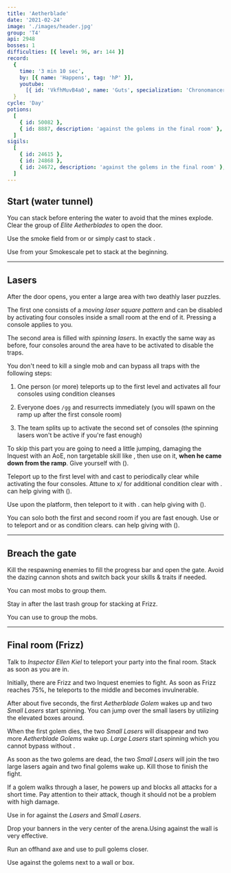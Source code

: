 ```yaml
---
title: 'Aetherblade'
date: '2021-02-24'
image: './images/header.jpg'
group: 'T4'
api: 2948
bosses: 1
difficulties: [{ level: 96, ar: 144 }]
record:
  {
    time: '3 min 10 sec',
    by: [{ name: 'Happens', tag: 'hP' }],
    youtube:
      [{ id: 'VkfhMuvB4a0', name: 'Guts', specialization: 'Chronomancer' }],
  }
cycle: 'Day'
potions:
  [
    { id: 50082 },
    { id: 8887, description: 'against the golems in the final room' },
  ]
sigils:
  [
    { id: 24615 },
    { id: 24868 },
    { id: 24672, description: 'against the golems in the final room' },
  ]
---
```


## Start (water tunnel) <Item id="50082" disableText/>

<Grid>
<GridItem sm="8">

You can stack <Effect name="Stealth"/> before entering the water to avoid that the mines explode. Clear the group of _Elite Aetherblades_ to open the door.

<Tabs>
<Tab specialization="thief">

Use the smoke field from <Skill id="13113"/> or <Skill name="Smoke Screen" profession="thief"/> or simply cast <Skill id="13117"/> to stack <Effect name="Stealth"/>.
</Tab>

<Tab specialization="ranger">

Use <Skill id="31568"/> from your Smokescale pet to stack <Effect name="Stealth"/> at the beginning.
</Tab>
</Tabs>
</GridItem>

<GridItem sm="4">

<MDImage src="fractals/aetherblade/images/start.jpg" caption="Mines in the water tunnel"/>

</GridItem>
</Grid>

---

## Lasers <Item id="50082" disableText/>

<Grid>
<GridItem sm="8">

After the door opens, you enter a large area with two deathly laser puzzles.

The first one consists of a _moving laser square pattern_ and can be disabled by activating four consoles inside a small room at the end of it. Pressing a console applies <Condition name="Immobile"/> to you.

The second area is filled with _spinning lasers_. In exactly the same way as before, four consoles around the area have to be activated to disable the traps.

You don't need to kill a single mob and can bypass all traps with the following steps:

1.  One person (or more) teleports up to the first level and activates all four consoles using condition cleanses

2.  Everyone does `/gg` and resurrects immediately (you will spawn on the ramp up after the first console room)

3.  The team splits up to activate the second set of consoles (the spinning lasers won't be active if you're fast enough)

<Tabs>
<Tab specialization="Revenant">

<ProfessionVideo title="First puzzle skip" profession="Revenant" src="rePLyrDp3Pc"/>

To skip this part you are going to need a little jumping, damaging the Inquest with an AoE, non targetable skill like <Skill name="Shackling Wave"/>, then use <Skill name="Phase Traversal"/> on it, **when he came down from the ramp**. Give yourself <Boon name="Resistance"/> with <Skill name="Pain Absorption"/> (<Skill name="Legendary Demon Stance" disableText/>).
</Tab>

<Tab specialization="elementalist">

<ProfessionVideo title="First puzzle skip" profession="Elementalist" src="OjUvCp2h_04" timestamp="45"/>

Teleport up to the first level with <Skill id="5536"/> and cast <Skill id="5507"/> to periodically clear <Condition name="Immobile"/> while activating the four consoles. Attune to x/<Skill id="5493" disableText/> for additional condition clear with <Skill id="5551"/>. <Specialization name="Revenant"/> can help giving <Boon name="Resistance"/> with <Skill name="Pain Absorption"/> (<Skill name="Legendary Demon Stance" disableText/>).

</Tab>

<Tab specialization="Guardian">

<ProfessionVideo title="First puzzle skip" profession="Guardian" src="MmJTsOhdQeo" timestamp="460"/>

Use <Skill name="Sword of Justice"/> upon the platform, then teleport to it with <Skill name="Merciful Intervention"/>. <Specialization name="Revenant"/> can help giving <Boon name="Resistance"/> with <Skill name="Pain Absorption"/> (<Skill name="Legendary Demon Stance" disableText/>).

</Tab>

<Tab specialization="Thief">

<ProfessionVideo title="First puzzle skip" profession="Thief" src="Alpgs_GaZV0" />

You can solo both the first and second room if you are fast enough. Use <Skill id="13002"/> or <Skill id="13025"/> to teleport and <Trait id="1964"/> or <Skill id="13062"/> as condition clears. <Specialization name="Revenant"/> can help giving <Boon name="Resistance"/> with <Skill name="Pain Absorption"/> (<Skill name="Legendary Demon Stance" disableText/>).

</Tab>
</Tabs>

</GridItem>

<GridItem sm="4">

<MDImage src="fractals/aetherblade/images/moving_lasers.jpg" caption="The moving laser pattern"/>

<MDImage src="fractals/aetherblade/images/spinning_lasers.jpg" caption="The spinning lasers"/>

</GridItem>

</Grid>

---

<Grid>

<GridItem>

## Breach the gate <Item id="50082" disableText/>

Kill the respawning enemies to fill the progress bar and open the gate. Avoid the dazing cannon shots and switch back your skills & traits if needed.
</GridItem>

<GridItem>
<Tabs>
<Tab specialization="Revenant">

You can <Skill name="Call to Anguish"/> most mobs to group them.
</Tab>

<Tab specialization="elementalist">

Stay in <Skill id="5492"/> after the last trash group for <Boon name="Might"/> stacking at Frizz.
</Tab>

<Tab specialization="Guardian">

You can use <Skill name="Binding Blade"/> to group the mobs.
</Tab>
</Tabs>
</GridItem>

</Grid>

---

<Grid>
<GridItem>

## Final room (Frizz) <Item id="8887" disableText/><Item id="24672" disableText/>

Talk to _Inspector Ellen Kiel_ to teleport your party into the final room. Stack <Boon name="Might"/> as soon as you are in.

Initially, there are Frizz and two Inquest enemies to fight. As soon as Frizz reaches 75%, he teleports to the middle and becomes invulnerable.

After about five seconds, the first _Aetherblade Golem_ wakes up and two _Small Lasers_ start spinning. You can jump over the small lasers by utilizing the elevated boxes around.

When the first golem dies, the two _Small Lasers_ will disappear and two more _Aetherblade Golems_ wake up. _Large Lasers_ start spinning which you cannot bypass without <Effect name="Invulnerability"/>.

As soon as the two golems are dead, the two _Small Lasers_ will join the two large lasers again and two final golems wake up. Kill those to finish the fight.

If a golem walks through a laser, he powers up and blocks all attacks for a short time. Pay attention to their <Control name="Pull"/> attack, though it should not be a problem with high damage.
</GridItem>

<GridItem>

<MDImage src="fractals/aetherblade/images/frizz.jpg" caption="Frizz"/>

</GridItem>
</Grid>

<Tabs>
<Tab specialization="revenant">

Use <Skill name="Inspiring Reinforcement"/> in <Skill name="Legendary Dwarf Stance" disableText/> for <Boon name="Stability"/> against the _Lasers_ and _Small Lasers_.
</Tab>

<Tab specialization="Warrior">

Drop your banners in the very center of the arena.Using <Skill name="whirlwind attack"/> against the wall is very effective.
</Tab>

<Tab specialization="ranger">

Run an offhand axe and use <Skill id="12638"/> to pull golems closer.
</Tab>

<Tab specialization="elementalist">

Use <Skill id="5697"/> against the golems next to a wall or box.
</Tab>
</Tabs>

